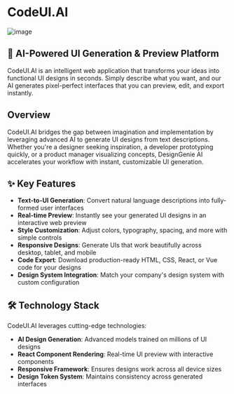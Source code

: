 # CodeUI.AI

![image](https://github.com/user-attachments/assets/9469c217-c1aa-4696-9287-4523f6229ced)

## 🎨 AI-Powered UI Generation & Preview Platform

CodeUI.AI is an intelligent web application that transforms your ideas into functional UI designs in seconds. Simply describe what you want, and our AI generates pixel-perfect interfaces that you can preview, edit, and export instantly.

## Overview

CodeUI.AI bridges the gap between imagination and implementation by leveraging advanced AI to generate UI designs from text descriptions. Whether you're a designer seeking inspiration, a developer prototyping quickly, or a product manager visualizing concepts, DesignGenie AI accelerates your workflow with instant, customizable UI generation.

## ✨ Key Features

- **Text-to-UI Generation**: Convert natural language descriptions into fully-formed user interfaces
- **Real-time Preview**: Instantly see your generated UI designs in an interactive web preview
- **Style Customization**: Adjust colors, typography, spacing, and more with simple controls
- **Responsive Designs**: Generate UIs that work beautifully across desktop, tablet, and mobile
- **Code Export**: Download production-ready HTML, CSS, React, or Vue code for your designs
- **Design System Integration**: Match your company's design system with custom configuration

## 🛠️ Technology Stack

CodeUI.AI leverages cutting-edge technologies:

- **AI Design Generation**: Advanced models trained on millions of UI designs
- **React Component Rendering**: Real-time UI preview with interactive components
- **Responsive Framework**: Ensures designs work across all device sizes
- **Design Token System**: Maintains consistency across generated interfaces
